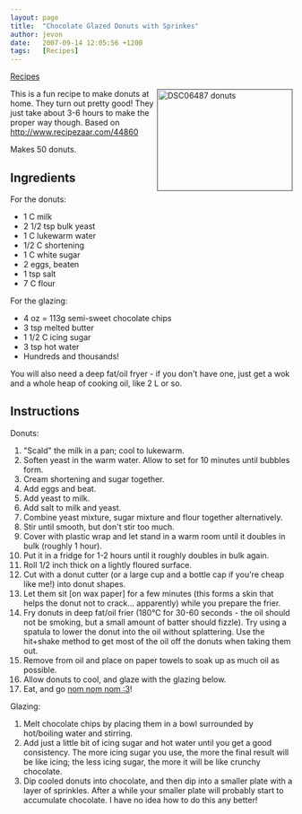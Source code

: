 ```yaml
---
layout: page
title:  "Chocolate Glazed Donuts with Sprinkes"
author: jevon
date:   2007-09-14 12:05:56 +1200
tags:   [Recipes]
---
```


[Recipes](Recipes.md)

<a href="http://www.flickr.com/photos/jdub_dub/827387357/" title="Photo Sharing"><img src="http://farm2.static.flickr.com/1105/827387357_9c755f8b37_m.jpg" width="240" height="180" alt="DSC06487 donuts" align="right" style="border: 1px solid #666;" /></a>This is a fun recipe to make donuts at home. They turn out pretty good! They just take about 3-6 hours to make the proper way though. Based on http://www.recipezaar.com/44860

Makes 50 donuts.

## Ingredients
For the donuts:
* 1 C milk
* 2 1/2 tsp bulk yeast
* 1 C lukewarm water
* 1/2 C shortening
* 1 C white sugar
* 2 eggs, beaten
* 1 tsp salt
* 7 C flour

For the glazing:
* 4 oz = 113g semi-sweet chocolate chips
* 3 tsp melted butter
* 1 1/2 C icing sugar
* 3 tsp hot water
* Hundreds and thousands!

You will also need a deep fat/oil fryer - if you don't have one, just get a wok and a whole heap of cooking oil, like 2 L or so.

## Instructions
Donuts:
1. "Scald" the milk in a pan; cool to lukewarm.
1. Soften yeast in the warm water. Allow to set for 10 minutes until bubbles form.
1. Cream shortening and sugar together.
1. Add eggs and beat.
1. Add yeast to milk.
1. Add salt to milk and yeast.
1. Combine yeast mixture, sugar mixture and flour together alternatively.
1. Stir until smooth, but don't stir too much.
1. Cover with plastic wrap and let stand in a warm room until it doubles in bulk (roughly 1 hour).
1. Put it in a fridge for 1-2 hours until it roughly doubles in bulk again.
1. Roll 1/2 inch thick on a lightly floured surface.
1. Cut with a donut cutter (or a large cup and a bottle cap if you're cheap like me!) into donut shapes. 
1. Let them sit [on wax paper] for a few minutes (this forms a skin that helps the donut not to crack... apparently) while you prepare the frier.
1. Fry donuts in deep fat/oil frier (180°C for 30-60 seconds - the oil should not be smoking, but a small amount of batter should fizzle). Try using a spatula to lower the donut into the oil without splattering. Use the hit+shake method to get most of the oil off the donuts when taking them out.
1. Remove from oil and place on paper towels to soak up as much oil as possible.
1. Allow donuts to cool, and glaze with the glazing below.
1. Eat, and go <a href="http://bluestephomnomnom.ytmnd.com/">nom nom nom :3</a>!

Glazing:
1. Melt chocolate chips by placing them in a bowl surrounded by hot/boiling water and stirring.
1. Add just a little bit of icing sugar and hot water until you get a good consistency. The more icing sugar you use, the more the final result will be like icing; the less icing sugar, the more it will be like crunchy chocolate.
1. Dip cooled donuts into chocolate, and then dip into a smaller plate with a layer of sprinkles. After a while your smaller plate will probably start to accumulate chocolate. I have no idea how to do this any better!
